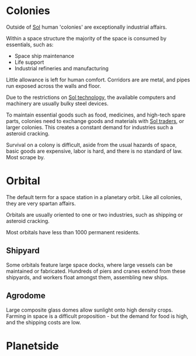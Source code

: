 # Colonies

Outside of [Sol](./sol.md) human 'colonies' are exceptionally industrial affairs.

Within a space structure the majority of the space is consumed by essentials, such as:
* Space ship maintenance
* Life support
* Industrial refineries and manufacturing

Little allowance is left for human comfort. Corridors are are metal, and pipes run exposed across the walls and floor.

Due to the restrictions on [Sol technology](./sol.md#sol-technology), the available computers and machinery are usually bulky steel devices.

To maintain essential goods such as food, medicines, and high-tech spare parts, colonies need to exchange goods and materials with [Sol traders](./sol.md#trade-permits), or larger colonies. This creates a constant demand for industries such a asteroid cracking.

Survival on a colony is difficult, aside from the usual hazards of space, basic goods are expensive, labor is hard, and there is no standard of law. Most scrape by.

# Orbital

The default term for a space station in a planetary orbit. Like all colonies, they are very spartan affairs.

Orbitals are usually oriented to one or two industries, such as shipping or asteroid cracking.

Most orbitals have less than 1000 permanent residents.

## Shipyard

Some orbitals feature large space docks, where large vessels can be maintained or fabricated. Hundreds of piers and cranes extend from these shipyards, and workers float amongst them, assembling new ships.

## Agrodome

Large composite glass domes allow sunlight onto high density crops.
Farming in space is a difficult proposition - but the demand for food is high, and the shipping costs are low.

# Planetside
